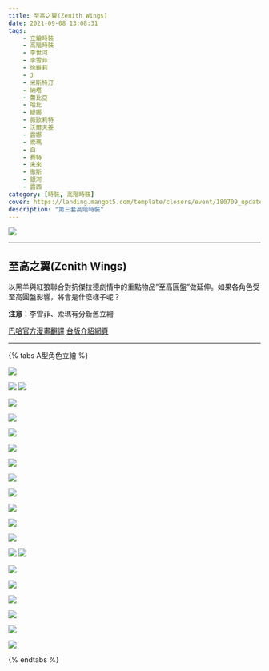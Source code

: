 ```yaml
---
title: 至高之翼(Zenith Wings)
date: 2021-09-08 13:08:31
tags:
    - 立繪時裝
    - 高階時裝
    - 李世河
    - 李雪菲
    - 徐維莉
    - J
    - 米斯特汀
    - 納塔
    - 蕾比亞
    - 哈比
    - 緹娜
    - 薇歐莉特
    - 沃爾夫姜
    - 露娜
    - 索瑪
    - 白
    - 賽特
    - 未來
    - 徹斯
    - 銀河
    - 露西
category: [時裝, 高階時裝]
cover: https://landing.mangot5.com/template/closers/event/180709_update/images/bg.jpg
description: "第三套高階時裝"
---
```


![](https://landing.mangot5.com/template/closers/event/180709_update/images/bg.jpg)

---
## 至高之翼(Zenith Wings)
以黑羊與紅狼聯合對抗傑拉德劇情中的重點物品”至高圓盤”做延伸。如果各角色受至高圓盤影響，將會是什麼樣子呢？

**注意**：李雪菲、索瑪有分新舊立繪

[巴哈官方漫畫翻譯](https://forum.gamer.com.tw/C.php?bsn=23655&snA=7254&tnum=2)
[台版介紹網頁](https://landing.mangot5.com/template/closers/event/180709_update/index.html)

---

{% tabs A型角色立繪 %}
<!-- tab 李世河(Seha)-->
![](https://firebasestorage.googleapis.com/v0/b/closersinfo-37f2b.appspot.com/o/ZWillust%2FZWillust_Seha.jpg?alt=media)
<!-- endtab -->
<!-- tab 李雪菲(Seulbi)-->
![](https://firebasestorage.googleapis.com/v0/b/closersinfo-37f2b.appspot.com/o/ZWillust%2FZWillust_Seulbi.jpg?alt=media)
![](https://firebasestorage.googleapis.com/v0/b/closersinfo-37f2b.appspot.com/o/ZWillust%2FZWillust_old_Seulbi.png?alt=media)
<!-- endtab -->
<!-- tab 徐維莉(Yuri)-->
![](https://firebasestorage.googleapis.com/v0/b/closersinfo-37f2b.appspot.com/o/ZWillust%2FZWillust_Yuri.jpg?alt=media)
<!-- endtab -->
<!-- tab J-->
![](https://firebasestorage.googleapis.com/v0/b/closersinfo-37f2b.appspot.com/o/ZWillust%2FZWillust_J.jpg?alt=media)
<!-- endtab -->
<!-- tab 米斯特汀(Tein)-->
![](https://firebasestorage.googleapis.com/v0/b/closersinfo-37f2b.appspot.com/o/ZWillust%2FZWillust_Tein.jpg?alt=media)
<!-- endtab -->
<!-- tab 納塔(Nata)-->
![](https://firebasestorage.googleapis.com/v0/b/closersinfo-37f2b.appspot.com/o/ZWillust%2FZWillust_Nata.jpg?alt=media)
<!-- endtab -->
<!-- tab 蕾比亞(Levia)-->
![](https://firebasestorage.googleapis.com/v0/b/closersinfo-37f2b.appspot.com/o/ZWillust%2FZWillust_Levia.jpg?alt=media)
<!-- endtab -->
<!-- tab 哈比(Harpy)-->
![](https://firebasestorage.googleapis.com/v0/b/closersinfo-37f2b.appspot.com/o/ZWillust%2FZWillust_Harpy.jpg?alt=media)
<!-- endtab -->
<!-- tab 緹娜(Tina)-->
![](https://firebasestorage.googleapis.com/v0/b/closersinfo-37f2b.appspot.com/o/ZWillust%2FZWillust_Tina.jpg?alt=media)
<!-- endtab -->
<!-- tab 薇歐莉特(Violet)-->
![](https://firebasestorage.googleapis.com/v0/b/closersinfo-37f2b.appspot.com/o/ZWillust%2FZWillust_Violet.jpg?alt=media)
<!-- endtab -->
<!-- tab 沃爾夫姜(Wolfgang)-->
![](https://firebasestorage.googleapis.com/v0/b/closersinfo-37f2b.appspot.com/o/ZWillust%2FZWillust_Wolfgang.jpg?alt=media)
<!-- endtab -->
<!-- tab 露娜(Luna)-->
![](https://firebasestorage.googleapis.com/v0/b/closersinfo-37f2b.appspot.com/o/ZWillust%2FZWillust_Luna.jpg?alt=media)
<!-- endtab -->
<!-- tab 索瑪(Soma)-->
![](https://firebasestorage.googleapis.com/v0/b/closersinfo-37f2b.appspot.com/o/ZWillust%2FZWillust_Soma.jpg?alt=media)
![](https://firebasestorage.googleapis.com/v0/b/closersinfo-37f2b.appspot.com/o/ZWillust%2FZWillust_old_Soma.png?alt=media)
<!-- endtab -->
<!-- tab 白(Bai)-->
![](https://firebasestorage.googleapis.com/v0/b/closersinfo-37f2b.appspot.com/o/ZWillust%2FZWillust_Bai.jpg?alt=media)
<!-- endtab -->
<!-- tab 賽特(Seth)-->
![](https://firebasestorage.googleapis.com/v0/b/closersinfo-37f2b.appspot.com/o/ZWillust%2FZWillust_Seth.jpg?alt=media)
<!-- endtab -->
<!-- tab 未來(Mirae)-->
![](https://firebasestorage.googleapis.com/v0/b/closersinfo-37f2b.appspot.com/o/ZWillust%2FZWillust_Mirae.jpg?alt=media)
<!-- endtab -->
<!-- tab 徹斯(Chulsoo)-->
![](https://firebasestorage.googleapis.com/v0/b/closersinfo-37f2b.appspot.com/o/ZWillust%2FZWillust_Chulsoo.jpg?alt=media)
<!-- endtab -->
<!-- tab 銀河(Eunha)-->
![](https://firebasestorage.googleapis.com/v0/b/closersinfo-37f2b.appspot.com/o/ZWillust%2FZWillust_Eunha.jpg?alt=media)
<!-- endtab -->
<!-- tab 露西(Lucy)-->
![](https://firebasestorage.googleapis.com/v0/b/closersinfo-37f2b.appspot.com/o/ZWillust%2FZWillust_Lucy.jpg?alt=media)
<!-- endtab -->
{% endtabs %}